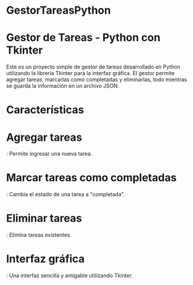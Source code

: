 ﻿# GestorTareasPython

# Gestor de Tareas - Python con Tkinter
Este es un proyecto simple de gestor de tareas desarrollado en Python utilizando la librería Tkinter para la interfaz gráfica. El gestor permite agregar tareas, marcarlas como completadas y eliminarlas, todo mientras se guarda la información en un archivo JSON.

# Características
<h1>Agregar tareas</h1>: Permite ingresar una nueva tarea.
<h1>Marcar tareas como completadas</h1>: Cambia el estado de una tarea a "completada".
<h1>Eliminar tareas</h1>: Elimina tareas existentes.
<h1>Interfaz gráfica</h1>: Una interfaz sencilla y amigable utilizando Tkinter.
